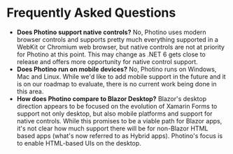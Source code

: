 # Frequently Asked Questions

* **Does Photino support native controls?** No, Photino uses modern browser controls and supports pretty much everything supported in a WebKit or Chromium web browser, but native controls are not at priority for Photino at this point. This may change as .NET 6 gets close to release and offers more opportunity for native control support.
*  **Does Photino run on mobile devices?** No, Photino runs on Windows, Mac and Linux. While we'd like to add mobile support in the future and it is on our roadmap to evaluate, there is no current work being done in this area. 
* **How does Photino compare to Blazor Desktop?** Blazor's desktop direction appears to be focused on the evolution of Xamarin Forms to support not only desktop, but also mobile platforms and support for native controls. While this promises to be a viable path for Blazor apps, it's not clear how much support there will be for non-Blazor HTML based apps (what's now referred to as Hybrid apps). Photino's focus is to enable HTML-based UIs on the desktop.